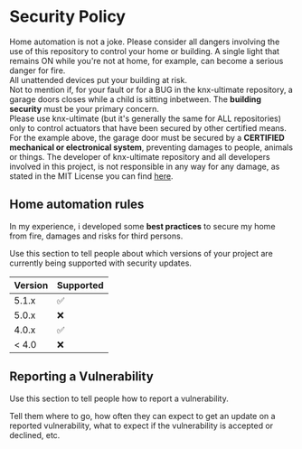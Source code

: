 # Security Policy

Home automation is not a joke. Please consider all dangers involving the use of this repository to control your home or building.
A single light that remains ON while you're not at home, for example, can become a serious danger for fire.<br/>
All unattended devices put your building at risk.<br/>
Not to mention if, for your fault or for a BUG in the knx-ultimate repository, a garage doors closes while a child is sitting inbetween.
The **building security** must be your primary concern.<br/>
Please use knx-ultimate (but it's generally the same for ALL repositories) only to control actuators that have been secured by other certified means.<br/>
For the example above, the garage door must be secured by a **CERTIFIED mechanical or electronical system**, preventing damages to people, animals or things.
The developer of knx-ultimate repository and all developers involved in this project, is not responsible in any way for any damage, as stated in the MIT License you can find [here](https://github.com/Supergiovane/node-red-contrib-knx-ultimate/blob/master/LICENSE).<br/>


## Home automation rules

In my experience, i developed some **best practices** to secure my home from fire, damages and risks for third persons.<br/>


Use this section to tell people about which versions of your project are
currently being supported with security updates.

| Version | Supported          |
| ------- | ------------------ |
| 5.1.x   | :white_check_mark: |
| 5.0.x   | :x:                |
| 4.0.x   | :white_check_mark: |
| < 4.0   | :x:                |

## Reporting a Vulnerability

Use this section to tell people how to report a vulnerability.

Tell them where to go, how often they can expect to get an update on a
reported vulnerability, what to expect if the vulnerability is accepted or
declined, etc.
